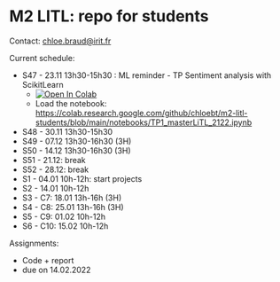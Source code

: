 # M2 LITL: repo for students

Contact: chloe.braud@irit.fr

Current schedule:
* S47 - 23.11 13h30-15h30 : ML reminder - TP Sentiment analysis with ScikitLearn
  * [![Open In Colab](https://colab.research.google.com/assets/colab-badge.svg)](https://colab.research.google.com/github/chloebt/m2-litl-students/blob/main/notebooks/TP1_masterLiTL_2122.ipynb)  
  * Load the notebook:  https://colab.research.google.com/github/chloebt/m2-litl-students/blob/main/notebooks/TP1_masterLiTL_2122.ipynb
* S48 - 30.11 13h30-15h30  
* S49 - 07.12 13h30-16h30 (3H) 
* S50 - 14.12 13h30-16h30 (3H)
* S51 - 21.12: break
* S52 - 28.12: break
* S1 - 04.01  10h-12h: start projects
* S2 - 14.01  10h-12h  
* S3 - C7:   18.01  13h-16h (3H)
* S4 - C8:   25.01  13h-16h (3H) 
* S5 - C9:   01.02  10h-12h  
* S6 - C10: 15.02  10h-12h 

Assignments: 
* Code + report 
* due on 14.02.2022 

